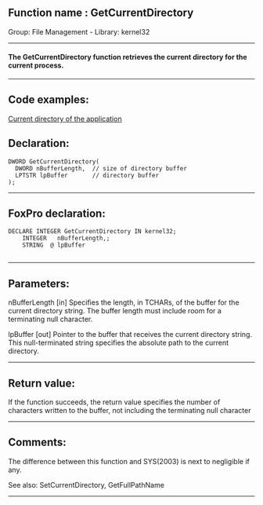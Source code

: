 
## Function name : GetCurrentDirectory
Group: File Management - Library: kernel32    
***  


#### The GetCurrentDirectory function retrieves the current directory for the current process.

***  


## Code examples:
[Current directory of the application](../../samples/sample_004.md)  

## Declaration:
```foxpro  
DWORD GetCurrentDirectory(
  DWORD nBufferLength,  // size of directory buffer
  LPTSTR lpBuffer       // directory buffer
);  
```  
***  


## FoxPro declaration:
```foxpro  
DECLARE INTEGER GetCurrentDirectory IN kernel32;
	INTEGER   nBufferLength,;
	STRING  @ lpBuffer
  
```  
***  


## Parameters:
nBufferLength 
[in] Specifies the length, in TCHARs, of the buffer for the current directory string. The buffer length must include room for a terminating null character. 

lpBuffer 
[out] Pointer to the buffer that receives the current directory string. This null-terminated string specifies the absolute path to the current directory.  
***  


## Return value:
If the function succeeds, the return value specifies the number of characters written to the buffer, not including the terminating null character  
***  


## Comments:
The difference between this function and SYS(2003) is next to negligible if any.  
  
See also: SetCurrentDirectory, GetFullPathName   
  
***  

